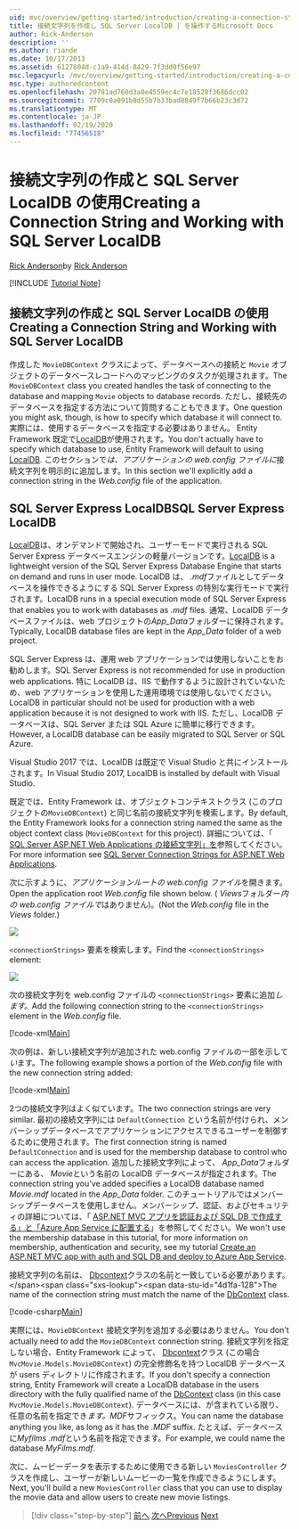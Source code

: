 ```yaml
---
uid: mvc/overview/getting-started/introduction/creating-a-connection-string
title: 接続文字列を作成し SQL Server LocalDB | を操作するMicrosoft Docs
author: Rick-Anderson
description: ''
ms.author: riande
ms.date: 10/17/2013
ms.assetid: 6127804d-c1a9-414d-8429-7f3dd0f56e97
msc.legacyurl: /mvc/overview/getting-started/introduction/creating-a-connection-string
msc.type: authoredcontent
ms.openlocfilehash: 20781ad760d3a0e4559ec4c7e18528f3686dcc02
ms.sourcegitcommit: 7709c0a091b8d55b7b33bad8849f7b66b23c3d72
ms.translationtype: MT
ms.contentlocale: ja-JP
ms.lasthandoff: 02/19/2020
ms.locfileid: "77456518"
---
```

# <a name="creating-a-connection-string-and-working-with-sql-server-localdb"></a><span data-ttu-id="4d1fa-102">接続文字列の作成と SQL Server LocalDB の使用</span><span class="sxs-lookup"><span data-stu-id="4d1fa-102">Creating a Connection String and Working with SQL Server LocalDB</span></span>

<span data-ttu-id="4d1fa-103">[Rick Anderson](https://twitter.com/RickAndMSFT)</span><span class="sxs-lookup"><span data-stu-id="4d1fa-103">by [Rick Anderson](https://twitter.com/RickAndMSFT)</span></span>

[!INCLUDE [Tutorial Note](index.md)]

## <a name="creating-a-connection-string-and-working-with-sql-server-localdb"></a><span data-ttu-id="4d1fa-104">接続文字列の作成と SQL Server LocalDB の使用</span><span class="sxs-lookup"><span data-stu-id="4d1fa-104">Creating a Connection String and Working with SQL Server LocalDB</span></span>

<span data-ttu-id="4d1fa-105">作成した `MovieDBContext` クラスによって、データベースへの接続と `Movie` オブジェクトのデータベースレコードへのマッピングのタスクが処理されます。</span><span class="sxs-lookup"><span data-stu-id="4d1fa-105">The `MovieDBContext` class you created handles the task of connecting to the database and mapping `Movie` objects to database records.</span></span> <span data-ttu-id="4d1fa-106">ただし、接続先のデータベースを指定する方法について質問することもできます。</span><span class="sxs-lookup"><span data-stu-id="4d1fa-106">One question you might ask, though, is how to specify which database it will connect to.</span></span> <span data-ttu-id="4d1fa-107">実際には、使用するデータベースを指定する必要はありません。 Entity Framework 既定で[LocalDB](https://docs.microsoft.com/sql/database-engine/configure-windows/sql-server-2016-express-localdb)が使用されます。</span><span class="sxs-lookup"><span data-stu-id="4d1fa-107">You don't actually have to specify which database to use, Entity Framework will default to using [LocalDB](https://docs.microsoft.com/sql/database-engine/configure-windows/sql-server-2016-express-localdb).</span></span> <span data-ttu-id="4d1fa-108">このセクションで*は、アプリケーションの web.config ファイルに*接続文字列を明示的に追加します。</span><span class="sxs-lookup"><span data-stu-id="4d1fa-108">In this section we'll explicitly add a connection string in the *Web.config* file of the application.</span></span>

## <a name="sql-server-express-localdb"></a><span data-ttu-id="4d1fa-109">SQL Server Express LocalDB</span><span class="sxs-lookup"><span data-stu-id="4d1fa-109">SQL Server Express LocalDB</span></span>

<span data-ttu-id="4d1fa-110">[LocalDB](https://docs.microsoft.com/sql/database-engine/configure-windows/sql-server-2016-express-localdb)は、オンデマンドで開始され、ユーザーモードで実行される SQL Server Express データベースエンジンの軽量バージョンです。</span><span class="sxs-lookup"><span data-stu-id="4d1fa-110">[LocalDB](https://docs.microsoft.com/sql/database-engine/configure-windows/sql-server-2016-express-localdb) is a lightweight version of the SQL Server Express Database Engine that starts on demand and runs in user mode.</span></span> <span data-ttu-id="4d1fa-111">LocalDB は、 *.mdf*ファイルとしてデータベースを操作できるようにする SQL Server Express の特別な実行モードで実行されます。</span><span class="sxs-lookup"><span data-stu-id="4d1fa-111">LocalDB runs in a special execution mode of SQL Server Express that enables you to work with databases as *.mdf* files.</span></span> <span data-ttu-id="4d1fa-112">通常、LocalDB データベースファイルは、web プロジェクトの*App\_Data*フォルダーに保持されます。</span><span class="sxs-lookup"><span data-stu-id="4d1fa-112">Typically, LocalDB database files are kept in the *App\_Data* folder of a web project.</span></span>

<span data-ttu-id="4d1fa-113">SQL Server Express は、運用 web アプリケーションでは使用しないことをお勧めします。</span><span class="sxs-lookup"><span data-stu-id="4d1fa-113">SQL Server Express is not recommended for use in production web applications.</span></span> <span data-ttu-id="4d1fa-114">特に LocalDB は、IIS で動作するように設計されていないため、web アプリケーションを使用した運用環境では使用しないでください。</span><span class="sxs-lookup"><span data-stu-id="4d1fa-114">LocalDB in particular should not be used for production with a web application because it is not designed to work with IIS.</span></span> <span data-ttu-id="4d1fa-115">ただし、LocalDB データベースは、SQL Server または SQL Azure に簡単に移行できます。</span><span class="sxs-lookup"><span data-stu-id="4d1fa-115">However, a LocalDB database can be easily migrated to SQL Server or SQL Azure.</span></span>

<span data-ttu-id="4d1fa-116">Visual Studio 2017 では、LocalDB は既定で Visual Studio と共にインストールされます。</span><span class="sxs-lookup"><span data-stu-id="4d1fa-116">In Visual Studio 2017, LocalDB is installed by default with Visual Studio.</span></span>

<span data-ttu-id="4d1fa-117">既定では、Entity Framework は、オブジェクトコンテキストクラス (このプロジェクトの`MovieDBContext`) と同じ名前の接続文字列を検索します。</span><span class="sxs-lookup"><span data-stu-id="4d1fa-117">By default, the Entity Framework looks for a connection string named the same as the object context class (`MovieDBContext` for this project).</span></span> <span data-ttu-id="4d1fa-118">詳細については、「 [SQL Server ASP.NET Web Applications の接続文字列」を](https://msdn.microsoft.com/library/jj653752.aspx)参照してください。</span><span class="sxs-lookup"><span data-stu-id="4d1fa-118">For more information see [SQL Server Connection Strings for ASP.NET Web Applications](https://msdn.microsoft.com/library/jj653752.aspx).</span></span>

<span data-ttu-id="4d1fa-119">次に示すように、*アプリケーションルートの web.config ファイル*を開きます。</span><span class="sxs-lookup"><span data-stu-id="4d1fa-119">Open the application root *Web.config* file shown below.</span></span> <span data-ttu-id="4d1fa-120">( *Views*フォルダー*内の web.config ファイルで*はありません)。</span><span class="sxs-lookup"><span data-stu-id="4d1fa-120">(Not the *Web.config* file in the *Views* folder.)</span></span>

![](creating-a-connection-string/_static/image1.png)

<span data-ttu-id="4d1fa-121">`<connectionStrings>` 要素を検索します。</span><span class="sxs-lookup"><span data-stu-id="4d1fa-121">Find the `<connectionStrings>` element:</span></span>

![](creating-a-connection-string/_static/image2.png)

<span data-ttu-id="4d1fa-122">次の接続文字列を web.config ファイルの `<connectionStrings>` 要素に追加*します。*</span><span class="sxs-lookup"><span data-stu-id="4d1fa-122">Add the following connection string to the `<connectionStrings>` element in the *Web.config* file.</span></span>

[!code-xml[Main](creating-a-connection-string/samples/sample1.xml)]

<span data-ttu-id="4d1fa-123">次の例は、新しい接続文字列が追加された web.config ファイルの一部を示して*い*ます。</span><span class="sxs-lookup"><span data-stu-id="4d1fa-123">The following example shows a portion of the *Web.config* file with the new connection string added:</span></span>

[!code-xml[Main](creating-a-connection-string/samples/sample2.xml)]

<span data-ttu-id="4d1fa-124">2つの接続文字列はよく似ています。</span><span class="sxs-lookup"><span data-stu-id="4d1fa-124">The two connection strings are very similar.</span></span> <span data-ttu-id="4d1fa-125">最初の接続文字列には `DefaultConnection` という名前が付けられ、メンバーシップデータベースでアプリケーションにアクセスできるユーザーを制御するために使用されます。</span><span class="sxs-lookup"><span data-stu-id="4d1fa-125">The first connection string is named `DefaultConnection` and is used for the membership database to control who can access the application.</span></span> <span data-ttu-id="4d1fa-126">追加した接続文字列によって、 *App\_Data*フォルダーにある、 *Movie*という名前の LocalDB データベースが指定されます。</span><span class="sxs-lookup"><span data-stu-id="4d1fa-126">The connection string you've added specifies a LocalDB database named *Movie.mdf* located in the *App\_Data* folder.</span></span> <span data-ttu-id="4d1fa-127">このチュートリアルではメンバーシップデータベースを使用しません。メンバーシップ、認証、およびセキュリティの詳細については、「 [ASP.NET MVC アプリを認証および SQL DB で作成する」と「Azure App Service に配置する](https://docs.microsoft.com/aspnet/core/security/authorization/secure-data)」を参照してください。</span><span class="sxs-lookup"><span data-stu-id="4d1fa-127">We won't use the membership database in this tutorial, for more information on membership, authentication and security, see my tutorial [Create an ASP.NET MVC app with auth and SQL DB and deploy to Azure App Service](https://docs.microsoft.com/aspnet/core/security/authorization/secure-data).</span></span>

<span data-ttu-id="4d1fa-128">接続文字列の名前は、 [Dbcontext](https://msdn.microsoft.com/library/system.data.entity.dbcontext(v=vs.103).aspx)クラスの名前と一致している必要があります。</span><span class="sxs-lookup"><span data-stu-id="4d1fa-128">The name of the connection string must match the name of the [DbContext](https://msdn.microsoft.com/library/system.data.entity.dbcontext(v=vs.103).aspx) class.</span></span>

[!code-csharp[Main](creating-a-connection-string/samples/sample3.cs?highlight=15)]

<span data-ttu-id="4d1fa-129">実際には、`MovieDBContext` 接続文字列を追加する必要はありません。</span><span class="sxs-lookup"><span data-stu-id="4d1fa-129">You don't actually need to add the `MovieDBContext` connection string.</span></span> <span data-ttu-id="4d1fa-130">接続文字列を指定しない場合、Entity Framework によって、 [Dbcontext](https://msdn.microsoft.com/library/system.data.entity.dbcontext(v=vs.103).aspx)クラス (この場合 `MvcMovie.Models.MovieDBContext`) の完全修飾名を持つ LocalDB データベースが users ディレクトリに作成されます。</span><span class="sxs-lookup"><span data-stu-id="4d1fa-130">If you don't specify a connection string, Entity Framework will create a LocalDB database in the users directory with the fully qualified name of the [DbContext](https://msdn.microsoft.com/library/system.data.entity.dbcontext(v=vs.103).aspx) class (in this case `MvcMovie.Models.MovieDBContext`).</span></span> <span data-ttu-id="4d1fa-131">データベースには、が含まれている限り、任意の名前を指定でき*ます。MDF*サフィックス。</span><span class="sxs-lookup"><span data-stu-id="4d1fa-131">You can name the database anything you like, as long as it has the *.MDF* suffix.</span></span> <span data-ttu-id="4d1fa-132">たとえば、データベースに*Myfilms .mdf*という名前を指定できます。</span><span class="sxs-lookup"><span data-stu-id="4d1fa-132">For example, we could name the database *MyFilms.mdf*.</span></span>

<span data-ttu-id="4d1fa-133">次に、ムービーデータを表示するために使用できる新しい `MoviesController` クラスを作成し、ユーザーが新しいムービーの一覧を作成できるようにします。</span><span class="sxs-lookup"><span data-stu-id="4d1fa-133">Next, you'll build a new `MoviesController` class that you can use to display the movie data and allow users to create new movie listings.</span></span>

> [!div class="step-by-step"]
> <span data-ttu-id="4d1fa-134">[前へ](adding-a-model.md)
> [次へ](accessing-your-models-data-from-a-controller.md)</span><span class="sxs-lookup"><span data-stu-id="4d1fa-134">[Previous](adding-a-model.md)
[Next](accessing-your-models-data-from-a-controller.md)</span></span>
